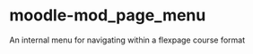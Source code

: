 moodle-mod_page_menu
====================

An internal menu for navigating within a flexpage course format 